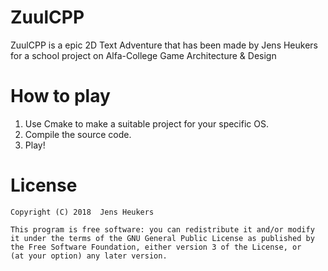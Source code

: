 # ZuulCPP
  ZuulCPP is a epic 2D Text Adventure that has been made by Jens Heukers for a school project 
  on Alfa-College Game Architecture & Design

# How to play

  1. Use Cmake to make a suitable project for your specific OS.
  2. Compile the source code.
  3. Play!

# License
    Copyright (C) 2018  Jens Heukers

    This program is free software: you can redistribute it and/or modify
    it under the terms of the GNU General Public License as published by
    the Free Software Foundation, either version 3 of the License, or
    (at your option) any later version.
